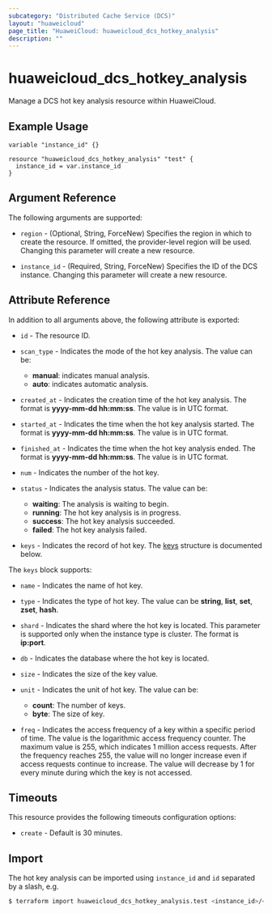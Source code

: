 ```yaml
---
subcategory: "Distributed Cache Service (DCS)"
layout: "huaweicloud"
page_title: "HuaweiCloud: huaweicloud_dcs_hotkey_analysis"
description: ""
---
```


# huaweicloud_dcs_hotkey_analysis

Manage a DCS hot key analysis resource within HuaweiCloud.

## Example Usage

```hcl
variable "instance_id" {}

resource "huaweicloud_dcs_hotkey_analysis" "test" {
  instance_id = var.instance_id
}
```

## Argument Reference

The following arguments are supported:

* `region` - (Optional, String, ForceNew) Specifies the region in which to create the resource.
  If omitted, the provider-level region will be used. Changing this parameter will create a new resource.

* `instance_id` - (Required, String, ForceNew) Specifies the ID of the DCS instance.
  Changing this parameter will create a new resource.

## Attribute Reference

In addition to all arguments above, the following attribute is exported:

* `id` - The resource ID.

* `scan_type` - Indicates the mode of the hot key analysis. The value can be:
  + **manual**: indicates manual analysis.
  + **auto**: indicates automatic analysis.

* `created_at` - Indicates the creation time of the hot key analysis. The format is **yyyy-mm-dd hh:mm:ss**.
  The value is in UTC format.

* `started_at` - Indicates the time when the hot key analysis started. The format is **yyyy-mm-dd hh:mm:ss**.
  The value is in UTC format.

* `finished_at` - Indicates the time when the hot key analysis ended. The format is **yyyy-mm-dd hh:mm:ss**.
  The value is in UTC format.

* `num` - Indicates the number of the hot key.

* `status` - Indicates the analysis status. The value can be:
  + **waiting**: The analysis is waiting to begin.
  + **running**: The hot key analysis is in progress.
  + **success**: The hot key analysis succeeded.
  + **failed**: The hot key analysis failed.

* `keys` - Indicates the record of hot key.
  The [keys](#dcs_hot_keys) structure is documented below.

<a name="dcs_hot_keys"></a>
The `keys` block supports:

* `name` - Indicates the name of hot key.

* `type` - Indicates the type of hot key. The value can be **string**, **list**, **set**, **zset**, **hash**.

* `shard` - Indicates the shard where the hot key is located.
  This parameter is supported only when the instance type is cluster. The format is **ip:port**.

* `db` - Indicates the database where the hot key is located.

* `size` - Indicates the size of the key value.

* `unit` - Indicates the unit of hot key. The value can be:
  + **count**: The number of keys.
  + **byte**: The size of key.

* `freq` - Indicates the access frequency of a key within a specific period of time.
  The value is the logarithmic access frequency counter. The maximum value is 255, which indicates 1 million access requests.
  After the frequency reaches 255, the value will no longer increase even if access requests continue to increase.
  The value will decrease by 1 for every minute during which the key is not accessed.

## Timeouts

This resource provides the following timeouts configuration options:

* `create` - Default is 30 minutes.

## Import

The hot key analysis can be imported using `instance_id` and `id` separated by a slash, e.g.

```bash
$ terraform import huaweicloud_dcs_hotkey_analysis.test <instance_id>/<id>
```
